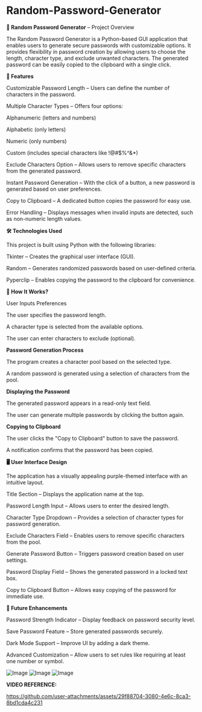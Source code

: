# Random-Password-Generator

**🔐 Random Password Generator** – Project Overview

The Random Password Generator is a Python-based GUI application that enables users to generate secure passwords with customizable options. It provides flexibility in password creation by allowing users to choose the length, character type, and exclude unwanted characters. The generated password can be easily copied to the clipboard with a single click.

**🌟 Features**

Customizable Password Length – Users can define the number of characters in the password.

Multiple Character Types – Offers four options:

Alphanumeric (letters and numbers)

Alphabetic (only letters)

Numeric (only numbers)

Custom (includes special characters like !@#$%^&*)

Exclude Characters Option – Allows users to remove specific characters from the generated password.

Instant Password Generation – With the click of a button, a new password is generated based on user preferences.

Copy to Clipboard – A dedicated button copies the password for easy use.

Error Handling – Displays messages when invalid inputs are detected, such as non-numeric length values.

**🛠️ Technologies Used**

This project is built using Python with the following libraries:

Tkinter – Creates the graphical user interface (GUI).

Random – Generates randomized passwords based on user-defined criteria.

Pyperclip – Enables copying the password to the clipboard for convenience.

**🚀 How It Works?**

User Inputs Preferences

The user specifies the password length.

A character type is selected from the available options.

The user can enter characters to exclude (optional).

**Password Generation Process**

The program creates a character pool based on the selected type.

A random password is generated using a selection of characters from the pool.

**Displaying the Password**

The generated password appears in a read-only text field.

The user can generate multiple passwords by clicking the button again.

**Copying to Clipboard**

The user clicks the "Copy to Clipboard" button to save the password.

A notification confirms that the password has been copied.

**🖥️ User Interface Design**

The application has a visually appealing purple-themed interface with an intuitive layout.

Title Section – Displays the application name at the top.

Password Length Input – Allows users to enter the desired length.

Character Type Dropdown – Provides a selection of character types for password generation.

Exclude Characters Field – Enables users to remove specific characters from the pool.

Generate Password Button – Triggers password creation based on user settings.

Password Display Field – Shows the generated password in a locked text box.

Copy to Clipboard Button – Allows easy copying of the password for immediate use.

**📌 Future Enhancements**

Password Strength Indicator – Display feedback on password security level.

Save Password Feature – Store generated passwords securely.

Dark Mode Support – Improve UI by adding a dark theme.

Advanced Customization – Allow users to set rules like requiring at least one number or symbol.


![Image](https://github.com/user-attachments/assets/a1e2f97f-0eed-4eb5-94f6-fe6c726c1016)
![Image](https://github.com/user-attachments/assets/aee29227-1aff-4092-afe8-745170f04c9a)
![Image](https://github.com/user-attachments/assets/8c01ace3-5e34-4a1b-a4bd-b15f46f388fe)

**VIDEO REFERENCE:**

https://github.com/user-attachments/assets/29f88704-3080-4e6c-8ca3-8bd1cda4c231
